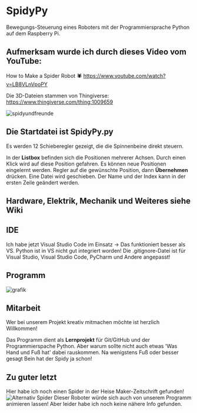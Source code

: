 # SpidyPy
Bewegungs-Steuerung eines Roboters mit der Programmiersprache Python auf dem Raspberry Pi.



## Aufmerksam wurde ich durch dieses Video vom YouTube:
How to Make a Spider Robot 🕷  https://www.youtube.com/watch?v=LB8VLnVpoPY

Die 3D-Dateien stammen von Thingiverse:  https://www.thingiverse.com/thing:1009659

![spidyundfreunde](https://user-images.githubusercontent.com/33986851/49640008-b0f1fa80-fa0c-11e8-8d91-6d8d7d36c248.jpg)

## Die Startdatei ist SpidyPy.py
  Es werden 12 Schieberegler gezeigt, die die Spinnenbeine direkt steuern.
  
  In der **Listbox** befinden sich die Positionen mehrerer Achsen. Durch einen Klick wird auf diese Position gefahren.
  Es können neue Positionen eingelernt werden.
    Regler auf die gewünschte Position, dann **Übernehmen** drücken.
      Eine Datei wird geschieben. Der Name und der Index kann in der ersten Zeile geändert werden.
      
## Hardware, Elektrik, Mechanik und Weiteres siehe Wiki
      
## IDE
Ich habe jetzt Visual Studio Code im Einsatz -> Das funktioniert besser als VS. Python ist in VS nicht gut integriert worden!
Die .gitignore-Datei ist für Visual Studio, Visual Studio Code, PyCharm und Andere angepasst!

## Programm

![grafik](https://user-images.githubusercontent.com/45656660/49798446-8ec8e700-fd42-11e8-96c8-475a58900192.png)

## Mitarbeit

  Wer bei unserem Projekt kreativ mitmachen möchte ist herzlich Willkommen!
  
  Das Programm dient als **Lernprojekt** für Git/GitHub und der Programmierspache Python. Aber warum sollte nicht auch etwas 'Was Hand und Fuß hat' dabei rauskommen. Na wenigstens Fuß oder besser gesagt Bein hat der Spidy ja schon!

## Zu guter letzt
Hier habe ich noch einen Spider in der Heise Maker-Zeitschrift gefunden!
![Alternativ Spider](https://stat.heiseshop.de/media/static/Make/Newsletter/6_18/07_mf_Neu1.JPG)
Dieser Roboter würde sich auch von unserem Programm animieren lassen!
Aber leider habe ich noch keine nähere Info gefunden.
